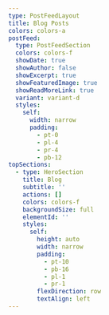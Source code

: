 ```yaml
---
type: PostFeedLayout
title: Blog Posts
colors: colors-a
postFeed:
  type: PostFeedSection
  colors: colors-f
  showDate: true
  showAuthor: false
  showExcerpt: true
  showFeaturedImage: true
  showReadMoreLink: true
  variant: variant-d
  styles:
    self:
      width: narrow
      padding:
        - pt-0
        - pl-4
        - pr-4
        - pb-12
topSections:
  - type: HeroSection
    title: Blog
    subtitle: ''
    actions: []
    colors: colors-f
    backgroundSize: full
    elementId: ''
    styles:
      self:
        height: auto
        width: narrow
        padding:
          - pt-10
          - pb-16
          - pl-1
          - pr-1
        flexDirection: row
        textAlign: left
---
```


